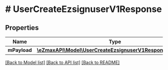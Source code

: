# # UserCreateEzsignuserV1Response

## Properties

Name | Type | Description | Notes
------------ | ------------- | ------------- | -------------
**mPayload** | [**\eZmaxAPI\Model\UserCreateEzsignuserV1ResponseMPayload**](UserCreateEzsignuserV1ResponseMPayload.md) |  |

[[Back to Model list]](../../README.md#models) [[Back to API list]](../../README.md#endpoints) [[Back to README]](../../README.md)
